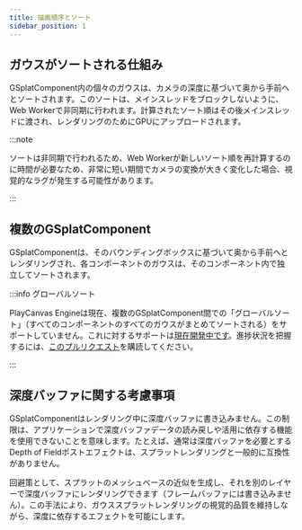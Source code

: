 ```yaml
---
title: 描画順序とソート
sidebar_position: 1
---
```


## ガウスがソートされる仕組み

GSplatComponent内の個々のガウスは、カメラの深度に基づいて奥から手前へとソートされます。このソートは、メインスレッドをブロックしないように、Web Workerで非同期に行われます。計算されたソート順はその後メインスレッドに渡され、レンダリングのためにGPUにアップロードされます。

:::note

ソートは非同期で行われるため、Web Workerが新しいソート順を再計算するのに時間が必要なため、非常に短い期間でカメラの変換が大きく変化した場合、視覚的なラグが発生する可能性があります。

:::

## 複数のGSplatComponent

GSplatComponentは、そのバウンディングボックスに基づいて奥から手前へとレンダリングされ、各コンポーネントのガウスは、そのコンポーネント内で独立してソートされます。

:::info グローバルソート

PlayCanvas Engineは現在、複数のGSplatComponent間での「グローバルソート」（すべてのコンポーネントのすべてのガウスがまとめてソートされる）をサポートしていません。これに対するサポートは[現在開発中です](https://x.com/ValigurskyM/status/1940401991836131702)。進捗状況を把握するには、[このプルリクエスト](https://github.com/playcanvas/engine/pull/7825)を購読してください。

:::

## 深度バッファに関する考慮事項

GSplatComponentはレンダリング中に深度バッファに書き込みません。この制限は、アプリケーションで深度バッファデータの読み戻しや活用に依存する機能を使用できないことを意味します。たとえば、通常は深度バッファを必要とするDepth of Fieldポストエフェクトは、スプラットレンダリングと一般的に互換性がありません。

回避策として、スプラットのメッシュベースの近似を生成し、それを別のレイヤーで深度バッファにレンダリングできます（フレームバッファには書き込みません）。この手法により、ガウススプラットレンダリングの視覚的品質を維持しながら、深度に依存するエフェクトを可能にします。
